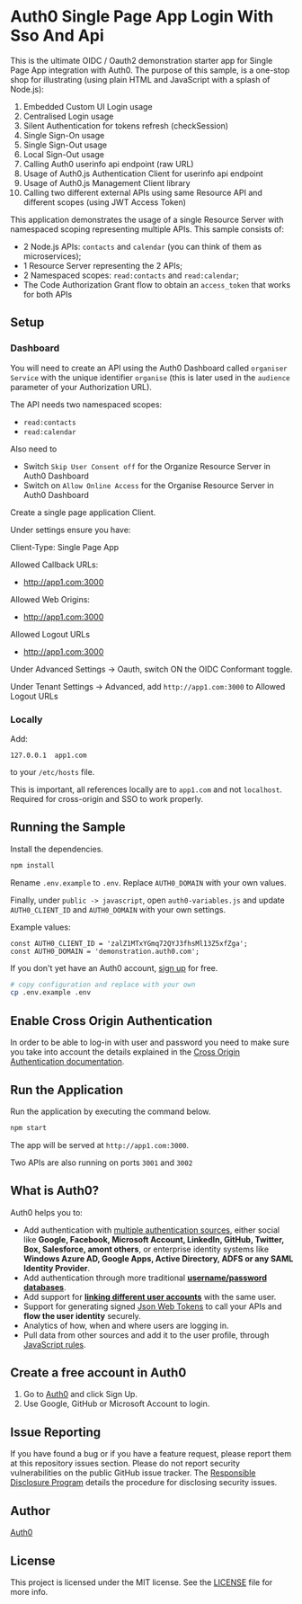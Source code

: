 # Auth0 Single Page App Login With Sso And Api

This is the ultimate OIDC / Oauth2 demonstration starter app for Single Page App integration with Auth0.
The purpose of this sample, is a one-stop shop for illustrating (using plain HTML and JavaScript with a splash of Node.js):

1. Embedded Custom UI Login usage
2. Centralised Login usage
3. Silent Authentication for tokens refresh (checkSession) 
4. Single Sign-On usage
5. Single Sign-Out usage
6. Local Sign-Out usage
7. Calling Auth0 userinfo api endpoint (raw URL)
8. Usage of Auth0.js Authentication Client for userinfo api endpoint
9. Usage of Auth0.js Management Client library 
10. Calling two different external APIs using same Resource API and different scopes (using JWT Access Token)

This application demonstrates the usage of a single Resource Server with namespaced scoping representing multiple APIs. This sample consists of:

- 2 Node.js APIs: `contacts` and `calendar` (you can think of them as microservices);
- 1 Resource Server representing the 2 APIs;
- 2 Namespaced scopes: `read:contacts` and `read:calendar`;
- The Code Authorization Grant flow to obtain an `access_token` that works for both APIs


## Setup

### Dashboard

You will need to create an API using the Auth0 Dashboard called `organiser Service` with the unique identifier `organise` (this is later used in the `audience` parameter of your Authorization URL).

The API needs two namespaced scopes:

* `read:contacts`
* `read:calendar`

Also need to 

- Switch `Skip User Consent off` for the Organize Resource Server in Auth0 Dashboard
- Switch on `Allow Online Access` for the Organise Resource Server in Auth0 Dashboard

Create a single page application Client.

Under settings ensure you have:

Client-Type: Single Page App

Allowed Callback URLs:
 - http://app1.com:3000

Allowed Web Origins:
 - http://app1.com:3000

Allowed Logout URLs
 - http://app1.com:3000

Under Advanced Settings -> Oauth, switch ON the OIDC Conformant toggle.

Under Tenant Settings -> Advanced, add `http://app1.com:3000` to Allowed Logout URLs


### Locally

Add:

```
127.0.0.1  app1.com
```

to your `/etc/hosts` file.

This is important, all references locally are to `app1.com` and not `localhost`.
Required for cross-origin and SSO to work properly.


## Running the Sample

Install the dependencies.

```bash
npm install
```

Rename `.env.example` to `.env`. Replace `AUTH0_DOMAIN` with your own values.

Finally, under  `public -> javascript`, open `auth0-variables.js` 
and update `AUTH0_CLIENT_ID` and `AUTH0_DOMAIN` with your own settings.

Example values:

```
const AUTH0_CLIENT_ID = 'zalZ1MTxYGmq72QYJ3fhsMl13Z5xfZga';
const AUTH0_DOMAIN = 'demonstration.auth0.com';
```

If you don't yet have an Auth0 account, [sign up](https://auth0.com/signup) for free.

```bash
# copy configuration and replace with your own
cp .env.example .env
```

## Enable Cross Origin Authentication

In order to be able to log-in with user and password you need to make sure you take into account the details explained in the [Cross Origin Authentication documentation](https://auth0.com/docs/cross-origin-authentication). 


## Run the Application

Run the application by executing the command below.

```bash
npm start
```

The app will be served at `http://app1.com:3000`.

Two APIs are also running on ports `3001` and `3002`


## What is Auth0?

Auth0 helps you to:

* Add authentication with [multiple authentication sources](https://docs.auth0.com/identityproviders), either social like **Google, Facebook, Microsoft Account, LinkedIn, GitHub, Twitter, Box, Salesforce, amont others**, or enterprise identity systems like **Windows Azure AD, Google Apps, Active Directory, ADFS or any SAML Identity Provider**.
* Add authentication through more traditional **[username/password databases](https://docs.auth0.com/mysql-connection-tutorial)**.
* Add support for **[linking different user accounts](https://docs.auth0.com/link-accounts)** with the same user.
* Support for generating signed [Json Web Tokens](https://docs.auth0.com/jwt) to call your APIs and **flow the user identity** securely.
* Analytics of how, when and where users are logging in.
* Pull data from other sources and add it to the user profile, through [JavaScript rules](https://docs.auth0.com/rules).

## Create a free account in Auth0

1. Go to [Auth0](https://auth0.com) and click Sign Up.
2. Use Google, GitHub or Microsoft Account to login.

## Issue Reporting

If you have found a bug or if you have a feature request, please report them at this repository issues section. Please do not report security vulnerabilities on the public GitHub issue tracker. The [Responsible Disclosure Program](https://auth0.com/whitehat) details the procedure for disclosing security issues.

## Author

[Auth0](auth0.com)

## License

This project is licensed under the MIT license. See the [LICENSE](LICENSE) file for more info.

